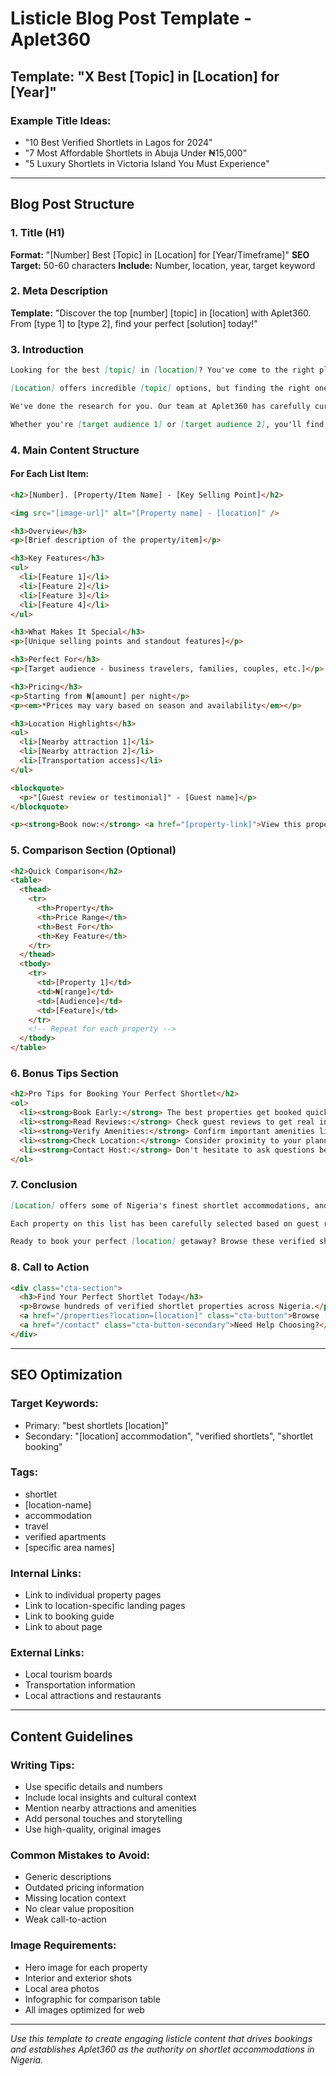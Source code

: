 # Listicle Blog Post Template - Aplet360

## Template: "X Best [Topic] in [Location] for [Year]"

### Example Title Ideas:
- "10 Best Verified Shortlets in Lagos for 2024"
- "7 Most Affordable Shortlets in Abuja Under ₦15,000"
- "5 Luxury Shortlets in Victoria Island You Must Experience"

---

## Blog Post Structure

### 1. Title (H1)
**Format:** "[Number] Best [Topic] in [Location] for [Year/Timeframe]"
**SEO Target:** 50-60 characters
**Include:** Number, location, year, target keyword

### 2. Meta Description
**Template:** "Discover the top [number] [topic] in [location] with Aplet360. From [type 1] to [type 2], find your perfect [solution] today!"

### 3. Introduction
```markdown
Looking for the best [topic] in [location]? You've come to the right place.

[Location] offers incredible [topic] options, but finding the right one can be overwhelming. With so many choices available, how do you know which ones are worth your time and money?

We've done the research for you. Our team at Aplet360 has carefully curated this list of the [number] best [topic] in [location] for [year]. Each option has been verified for quality, safety, and value.

Whether you're [target audience 1] or [target audience 2], you'll find the perfect [solution] in this comprehensive guide.
```

### 4. Main Content Structure

#### For Each List Item:
```html
<h2>[Number]. [Property/Item Name] - [Key Selling Point]</h2>

<img src="[image-url]" alt="[Property name] - [location]" />

<h3>Overview</h3>
<p>[Brief description of the property/item]</p>

<h3>Key Features</h3>
<ul>
  <li>[Feature 1]</li>
  <li>[Feature 2]</li>
  <li>[Feature 3]</li>
  <li>[Feature 4]</li>
</ul>

<h3>What Makes It Special</h3>
<p>[Unique selling points and standout features]</p>

<h3>Perfect For</h3>
<p>[Target audience - business travelers, families, couples, etc.]</p>

<h3>Pricing</h3>
<p>Starting from ₦[amount] per night</p>
<p><em>*Prices may vary based on season and availability</em></p>

<h3>Location Highlights</h3>
<ul>
  <li>[Nearby attraction 1]</li>
  <li>[Nearby attraction 2]</li>
  <li>[Transportation access]</li>
</ul>

<blockquote>
  <p>"[Guest review or testimonial]" - [Guest name]</p>
</blockquote>

<p><strong>Book now:</strong> <a href="[property-link]">View this property on Aplet360</a></p>
```

### 5. Comparison Section (Optional)
```html
<h2>Quick Comparison</h2>
<table>
  <thead>
    <tr>
      <th>Property</th>
      <th>Price Range</th>
      <th>Best For</th>
      <th>Key Feature</th>
    </tr>
  </thead>
  <tbody>
    <tr>
      <td>[Property 1]</td>
      <td>₦[range]</td>
      <td>[Audience]</td>
      <td>[Feature]</td>
    </tr>
    <!-- Repeat for each property -->
  </tbody>
</table>
```

### 6. Bonus Tips Section
```html
<h2>Pro Tips for Booking Your Perfect Shortlet</h2>
<ol>
  <li><strong>Book Early:</strong> The best properties get booked quickly, especially during peak seasons.</li>
  <li><strong>Read Reviews:</strong> Check guest reviews to get real insights about the property.</li>
  <li><strong>Verify Amenities:</strong> Confirm important amenities like WiFi, parking, and kitchen facilities.</li>
  <li><strong>Check Location:</strong> Consider proximity to your planned activities and transportation.</li>
  <li><strong>Contact Host:</strong> Don't hesitate to ask questions before booking.</li>
</ol>
```

### 7. Conclusion
```markdown
[Location] offers some of Nigeria's finest shortlet accommodations, and these [number] options represent the very best available in [year].

Each property on this list has been carefully selected based on guest reviews, amenities, location, and overall value. When you book through Aplet360, you're guaranteed verified, high-quality accommodations with 24/7 customer support.

Ready to book your perfect [location] getaway? Browse these verified shortlets and many more on our platform.
```

### 8. Call to Action
```html
<div class="cta-section">
  <h3>Find Your Perfect Shortlet Today</h3>
  <p>Browse hundreds of verified shortlet properties across Nigeria.</p>
  <a href="/properties?location=[location]" class="cta-button">Browse [Location] Shortlets</a>
  <a href="/contact" class="cta-button-secondary">Need Help Choosing?</a>
</div>
```

---

## SEO Optimization

### Target Keywords:
- Primary: "best shortlets [location]"
- Secondary: "[location] accommodation", "verified shortlets", "shortlet booking"

### Tags:
- shortlet
- [location-name]
- accommodation
- travel
- verified apartments
- [specific area names]

### Internal Links:
- Link to individual property pages
- Link to location-specific landing pages
- Link to booking guide
- Link to about page

### External Links:
- Local tourism boards
- Transportation information
- Local attractions and restaurants

---

## Content Guidelines

### Writing Tips:
- Use specific details and numbers
- Include local insights and cultural context
- Mention nearby attractions and amenities
- Add personal touches and storytelling
- Use high-quality, original images

### Common Mistakes to Avoid:
- Generic descriptions
- Outdated pricing information
- Missing location context
- No clear value proposition
- Weak call-to-action

### Image Requirements:
- Hero image for each property
- Interior and exterior shots
- Local area photos
- Infographic for comparison table
- All images optimized for web

---

*Use this template to create engaging listicle content that drives bookings and establishes Aplet360 as the authority on shortlet accommodations in Nigeria.*
